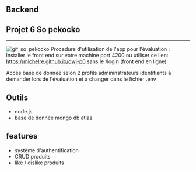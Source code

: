 ## Backend
## Projet 6 So pekocko

--------------------------------------------------
![gif_so_pekocko](https://j.gifs.com/x66E83.gif)
Procedure d'utilisation de l'app pour l'évaluation :
Installer le front end sur votre machine port 4200 ou utiliser ce lien: https://michelre.github.io/dwj-p6 sans le /login (front end en ligne)

Accès base de donnée selon 2 profils admininstrateurs identifiants à demander lors de l'évaluation et à changer dans le fichier .env

## Outils
* node.js
*  base de donnée mongo db atlas

## features
- système d'authentification
- CRUD produits
- like / dislike produits
